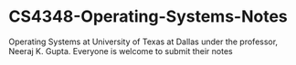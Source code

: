 # CS4348-Operating-Systems-Notes
Operating Systems at University of Texas at Dallas under the professor, Neeraj K. Gupta.
Everyone is welcome to submit their notes
